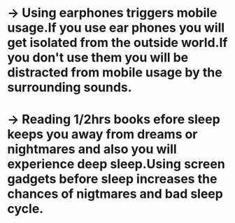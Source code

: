 # -> Using earphones triggers mobile usage.If you use ear phones you will get isolated from the outside world.If you don't use them you will be distracted from mobile usage by the surrounding sounds.
# -> Reading 1/2hrs books efore sleep keeps you away from dreams or nightmares and also you will experience deep sleep.Using screen gadgets before sleep increases the chances of nigtmares and bad sleep cycle.
